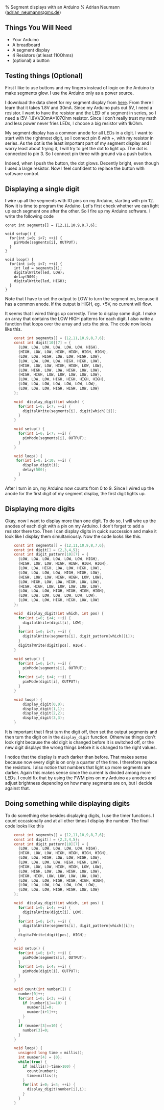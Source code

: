 % Segment displays with an Arduino
% Adrian Neumann (adrian_neumann@gmx.de)

Things You Will Need
-----------------

* Your Arduino
* A breadboard
* A segment display
* 4 Resistors (at least 110Ohms)
* (optional) a button

Testing things (Optional)
-----------------

First I like to use buttons and my fingers instead of logic on the Arduino to make segments glow. I use the Arduino only as a power source.

I download the data sheet for my segment display from [here](http://www.lumex.com/specs/LDQ-M516RI.pdf). From there I learn that it takes 1.8V and 30mA. Since my Arduino puts out 5V, I need a resistor. I want to have the resistor and the LED of a segment in series, so I need a (5V-1.8V)/30mA=107Ohm resistor. Since I don't really trust my math and less power never fries LEDs, I choose a big resistor with 1kOhm.

My segment display has a common anode for all LEDs in a digit. I want to start with the rightmost digit, so I connect pin 6 with +, with my resistor in series. As the dot is the least important part of my segment display and I worry least about frying it, I will try to get the dot to light up. The dot is connected to pin 3. So I connect pin three with ground via a push button.

Indeed, when I push the button, the dot glows. Decently bright, even though I used a large resistor. Now I feel confident to replace the button with software control.

Displaying a single digit
-----------------

I wire up all the segments with IO pins on my Arduino, starting with pin 12. Now it is time to program the Arduino. Let's first check whether we can light up each segment one after the other. So I fire up my Arduino software. I write the following code

	const int segments[] = {12,11,10,9,8,7,6};

	void setup() {
	  for(int i=0; i<7; ++i) {
	    pinMode(segments[i], OUTPUT);
	  }
	}

	void loop() {
	  for(int i=0; i<7; ++i) {
	    int led = segments[i];
	    digitalWrite(led, LOW);
	    delay(500);
	    digitalWrite(led, HIGH);
	  }
	}

Note that I have to set the output to LOW to turn the segment on, because it has a common anode. If the output is HIGH, eg. +5V, no current will flow.

It seems that I wired things up correctly. Time to display some digit. I make an array that contains the LOW HIGH patterns for each digit. I also write a function that loops over the array and sets the pins. The code now looks like this.

````C
	const int segments[] = {12,11,10,9,8,7,6};
	const int digit[10][7] = {
	  {LOW, LOW, LOW, LOW, LOW, LOW, HIGH},
	  {HIGH, LOW, LOW, HIGH, HIGH, HIGH, HIGH},
	  {LOW, LOW, HIGH, LOW, LOW, HIGH, LOW},
	  {LOW, LOW, LOW, LOW, HIGH, HIGH, LOW},
	  {HIGH, LOW, LOW, HIGH, HIGH, LOW, LOW},
	  {LOW, HIGH, LOW, LOW, HIGH, LOW, LOW},
	  {HIGH, HIGH, LOW, LOW, LOW, LOW, LOW},
	  {LOW, LOW, LOW, HIGH, HIGH, HIGH, HIGH},
	  {LOW, LOW, LOW, LOW, LOW, LOW, LOW},
	  {LOW, LOW, LOW, HIGH, HIGH, LOW, LOW}
	};

	void  display_digit(int which) {
	  for(int i=0; i<7; ++i) {
	    digitalWrite(segments[i], digit[which][i]);
	  }
	}

	void setup() {
	  for(int i=0; i<7; ++i) {
	    pinMode(segments[i], OUTPUT);
	  }
	}

	void loop() {
	 for(int i=0; i<10; ++i) {
	    display_digit(i);
	    delay(500);
	  } 
	}
````

After I turn in on, my Arduino now counts from 0 to 9. Since I wired up the anode for the first digit of my segment display, the first digit lights up.

Displaying more digits
-----------------

Okay, now I want to display more than one digit. To do so, I will wire up the anodes of each digit with a pin on my Arduino. I don't forget to add a resistor there too. Then I can display digits in quick succession and make it look like I display them simultaniously. Now the code looks like this.

````C
	const int segments[] = {12,11,10,9,8,7,6};
	const int digit[] = {2,3,4,5};
	const int digit_pattern[10][7] = {
	  {LOW, LOW, LOW, LOW, LOW, LOW, HIGH},
	  {HIGH, LOW, LOW, HIGH, HIGH, HIGH, HIGH},
	  {LOW, LOW, HIGH, LOW, LOW, HIGH, LOW},
	  {LOW, LOW, LOW, LOW, HIGH, HIGH, LOW},
	  {HIGH, LOW, LOW, HIGH, HIGH, LOW, LOW},
	  {LOW, HIGH, LOW, LOW, HIGH, LOW, LOW},
	  {HIGH, HIGH, LOW, LOW, LOW, LOW, LOW},
	  {LOW, LOW, LOW, HIGH, HIGH, HIGH, HIGH},
	  {LOW, LOW, LOW, LOW, LOW, LOW, LOW},
	  {LOW, LOW, LOW, HIGH, HIGH, LOW, LOW}
	};

	void  display_digit(int which, int pos) {
	  for(int i=0; i<4; ++i) {
	    digitalWrite(digit[i], LOW);
	  }
	  for(int i=0; i<7; ++i) {
	    digitalWrite(segments[i], digit_pattern[which][i]);
	  }
	  digitalWrite(digit[pos], HIGH);
	}

	void setup() {
	  for(int i=0; i<7; ++i) {
	    pinMode(segments[i], OUTPUT);
	  }
	  for(int i=0; i<4; ++i) {
	    pinMode(digit[i], OUTPUT);
	  }
	}

	void loop() {
	    display_digit(0,0);
	    display_digit(1,1);
	    display_digit(2,2);
	    display_digit(3,3);
	}
````

It is important that I first turn the digit off, then set the output segments and then turn the digit on in the `display_digit` function. Otherwise things don't look right because the old digit is changed before it is switched off, or the new digit displays the wrong things before it is changed to the right values.

I notice that the display is much darker than before. That makes sense because now every digit is on only a quarter of the time. I therefore replace the resistors. I also notice that numbers that light up more segments are darker. Again this makes sense since the current is divided among more LEDs. I could fix that by using the PWM pins on my Arduino as anodes and adjust brightness depending on how many segments are on, but I decide against that.

Doing something while displaying digits
-----------------

To do something else besides displaying digits, I use the timer functions. I count occasionally and at all other times I display the number. The final code looks like this

````C
	const int segments[] = {12,11,10,9,8,7,6};
	const int digit[] = {2,3,4,5};
	const int digit_pattern[10][7] = {
	  {LOW, LOW, LOW, LOW, LOW, LOW, HIGH},
	  {HIGH, LOW, LOW, HIGH, HIGH, HIGH, HIGH},
	  {LOW, LOW, HIGH, LOW, LOW, HIGH, LOW},
	  {LOW, LOW, LOW, LOW, HIGH, HIGH, LOW},
	  {HIGH, LOW, LOW, HIGH, HIGH, LOW, LOW},
	  {LOW, HIGH, LOW, LOW, HIGH, LOW, LOW},
	  {HIGH, HIGH, LOW, LOW, LOW, LOW, LOW},
	  {LOW, LOW, LOW, HIGH, HIGH, HIGH, HIGH},
	  {LOW, LOW, LOW, LOW, LOW, LOW, LOW},
	  {LOW, LOW, LOW, HIGH, HIGH, LOW, LOW}
	};

	void  display_digit(int which, int pos) {
	  for(int i=0; i<4; ++i) {
	    digitalWrite(digit[i], LOW);
	  }
	  for(int i=0; i<7; ++i) {
	    digitalWrite(segments[i], digit_pattern[which][i]);
	  }
	  digitalWrite(digit[pos], HIGH);
	}

	void setup() {
	  for(int i=0; i<7; ++i) {
	    pinMode(segments[i], OUTPUT);
	  }
	  for(int i=0; i<4; ++i) {
	    pinMode(digit[i], OUTPUT);
	  }
	}

	void count(int number[]) {
	  number[0]++;
	  for(int i=0; i<3; ++i) {
	    if (number[i]==10) {
	      number[i]=0;
	      number[i+1]++;
	    }
	  }
	  if (number[3]==10) {
	    number[3]=0;
	  }
	}

	void loop() {
	  unsigned long time = millis();
	  int number[4] = {0};
	  while(true) {
	    if (millis()-time>100) {
	      count(number);
	      time=millis();
	    }
	    for(int i=0; i<4; ++i) {
	      display_digit(number[i],i);
	    }
	  }
	}
````